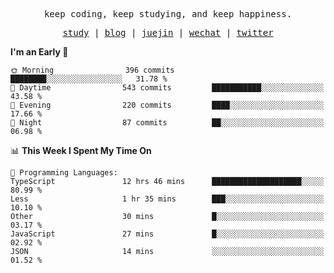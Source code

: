 <p align="center">
  <samp>
    <span>keep coding, keep studying, and keep happiness.</span>
  </samp>
</p>

<p align="center">
  <samp>
    <a href="https://github.com/ouduidui/fe-study">study</a> |
    <a href="https://deweyou.me">blog</a>  |
    <a href="https://juejin.cn/user/4309700183594366">juejin</a> |
    <a href="https://user-images.githubusercontent.com/54696834/165071004-6509e3f2-90c3-448c-9d92-3da42b0c2021.jpeg">wechat</a> |
    <a href="https://twitter.com/ouduidui">twitter</a>
  </samp>
</p>

<!--START_SECTION:waka-->
**I'm an Early 🐤** 

```text
🌞 Morning                396 commits         ████████░░░░░░░░░░░░░░░░░   31.78 % 
🌆 Daytime                543 commits         ███████████░░░░░░░░░░░░░░   43.58 % 
🌃 Evening                220 commits         ████░░░░░░░░░░░░░░░░░░░░░   17.66 % 
🌙 Night                  87 commits          ██░░░░░░░░░░░░░░░░░░░░░░░   06.98 % 
```


📊 **This Week I Spent My Time On** 

```text
💬 Programming Languages: 
TypeScript               12 hrs 46 mins      ████████████████████░░░░░   80.99 % 
Less                     1 hr 35 mins        ███░░░░░░░░░░░░░░░░░░░░░░   10.10 % 
Other                    30 mins             █░░░░░░░░░░░░░░░░░░░░░░░░   03.17 % 
JavaScript               27 mins             █░░░░░░░░░░░░░░░░░░░░░░░░   02.92 % 
JSON                     14 mins             ░░░░░░░░░░░░░░░░░░░░░░░░░   01.52 % 
```


<!--END_SECTION:waka-->
